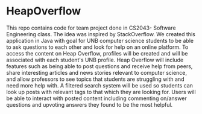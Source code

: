 # HeapOverflow
This repo contains code for team project done in CS2043- Software Engineering class.
The idea was inspired by StackOverflow. We created this application in Java with goal for UNB computer science students to be able to ask questions to each other and look for help on an online platform. To access the content on Heap Overflow, profiles will be created and will be associated with each student's UNB profile. Heap Overflow will include features such as being able to post questions and receive help from peers, share interesting articles and news stories relevant to computer science, and allow professors to see topics that students are struggling with and need more help with. A filtered search system will be used so students can look up posts with relevant tags to that which they are looking for. Users will be able to interact with posted content including commenting on/answer questions and upvoting answers they found to be the most helpful. 
